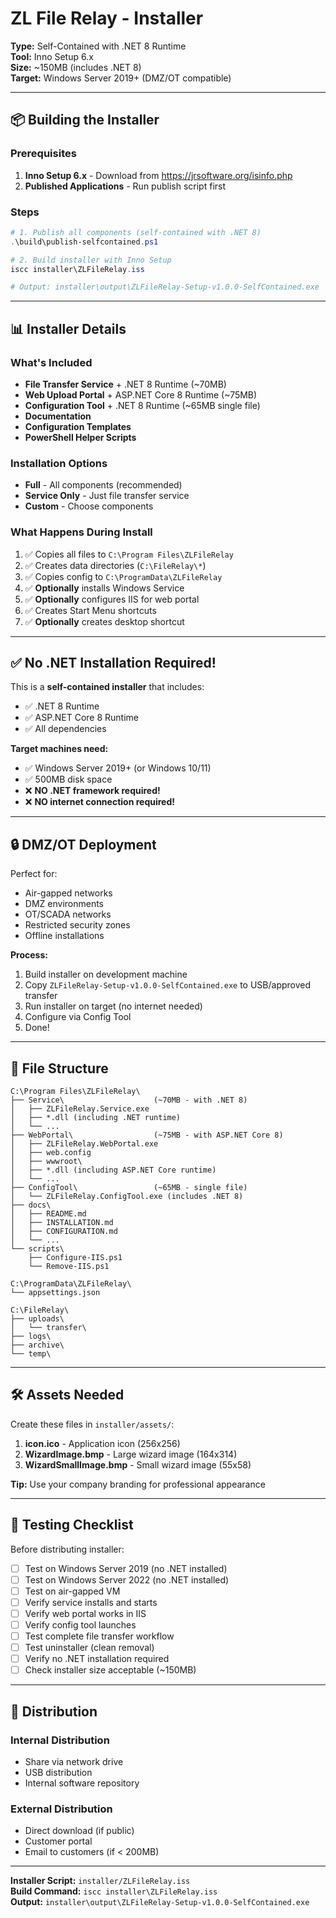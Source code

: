 # ZL File Relay - Installer

**Type:** Self-Contained with .NET 8 Runtime  
**Tool:** Inno Setup 6.x  
**Size:** ~150MB (includes .NET 8)  
**Target:** Windows Server 2019+ (DMZ/OT compatible)

---

## 📦 Building the Installer

### Prerequisites
1. **Inno Setup 6.x** - Download from https://jrsoftware.org/isinfo.php
2. **Published Applications** - Run publish script first

### Steps

```powershell
# 1. Publish all components (self-contained with .NET 8)
.\build\publish-selfcontained.ps1

# 2. Build installer with Inno Setup
iscc installer\ZLFileRelay.iss

# Output: installer\output\ZLFileRelay-Setup-v1.0.0-SelfContained.exe
```

---

## 📊 Installer Details

### What's Included
- **File Transfer Service** + .NET 8 Runtime (~70MB)
- **Web Upload Portal** + ASP.NET Core 8 Runtime (~75MB)
- **Configuration Tool** + .NET 8 Runtime (~65MB single file)
- **Documentation**
- **Configuration Templates**
- **PowerShell Helper Scripts**

### Installation Options
- **Full** - All components (recommended)
- **Service Only** - Just file transfer service
- **Custom** - Choose components

### What Happens During Install
1. ✅ Copies all files to `C:\Program Files\ZLFileRelay`
2. ✅ Creates data directories (`C:\FileRelay\*`)
3. ✅ Copies config to `C:\ProgramData\ZLFileRelay`
4. ✅ **Optionally** installs Windows Service
5. ✅ **Optionally** configures IIS for web portal
6. ✅ Creates Start Menu shortcuts
7. ✅ **Optionally** creates desktop shortcut

---

## ✅ No .NET Installation Required!

This is a **self-contained installer** that includes:
- ✅ .NET 8 Runtime
- ✅ ASP.NET Core 8 Runtime  
- ✅ All dependencies

**Target machines need:**
- ✅ Windows Server 2019+ (or Windows 10/11)
- ✅ 500MB disk space
- ❌ **NO .NET framework required!**
- ❌ **NO internet connection required!**

---

## 🔒 DMZ/OT Deployment

Perfect for:
- Air-gapped networks
- DMZ environments
- OT/SCADA networks
- Restricted security zones
- Offline installations

**Process:**
1. Build installer on development machine
2. Copy `ZLFileRelay-Setup-v1.0.0-SelfContained.exe` to USB/approved transfer
3. Run installer on target (no internet needed)
4. Configure via Config Tool
5. Done!

---

## 🎯 File Structure

```
C:\Program Files\ZLFileRelay\
├── Service\                    (~70MB - with .NET 8)
│   ├── ZLFileRelay.Service.exe
│   ├── *.dll (including .NET runtime)
│   └── ...
├── WebPortal\                  (~75MB - with ASP.NET Core 8)
│   ├── ZLFileRelay.WebPortal.exe
│   ├── web.config
│   ├── wwwroot\
│   ├── *.dll (including ASP.NET Core runtime)
│   └── ...
├── ConfigTool\                 (~65MB - single file)
│   └── ZLFileRelay.ConfigTool.exe (includes .NET 8)
├── docs\
│   ├── README.md
│   ├── INSTALLATION.md
│   ├── CONFIGURATION.md
│   └── ...
└── scripts\
    ├── Configure-IIS.ps1
    └── Remove-IIS.ps1

C:\ProgramData\ZLFileRelay\
└── appsettings.json

C:\FileRelay\
├── uploads\
│   └── transfer\
├── logs\
├── archive\
└── temp\
```

---

## 🛠️ Assets Needed

Create these files in `installer/assets/`:

1. **icon.ico** - Application icon (256x256)
2. **WizardImage.bmp** - Large wizard image (164x314)
3. **WizardSmallImage.bmp** - Small wizard image (55x58)

**Tip:** Use your company branding for professional appearance

---

## 📝 Testing Checklist

Before distributing installer:

- [ ] Test on Windows Server 2019 (no .NET installed)
- [ ] Test on Windows Server 2022 (no .NET installed)
- [ ] Test on air-gapped VM
- [ ] Verify service installs and starts
- [ ] Verify web portal works in IIS
- [ ] Verify config tool launches
- [ ] Test complete file transfer workflow
- [ ] Test uninstaller (clean removal)
- [ ] Verify no .NET installation required
- [ ] Check installer size acceptable (~150MB)

---

## 🚀 Distribution

### Internal Distribution
- Share via network drive
- USB distribution
- Internal software repository

### External Distribution
- Direct download (if public)
- Customer portal
- Email to customers (if < 200MB)

---

**Installer Script:** `installer/ZLFileRelay.iss`  
**Build Command:** `iscc installer\ZLFileRelay.iss`  
**Output:** `installer\output\ZLFileRelay-Setup-v1.0.0-SelfContained.exe`


